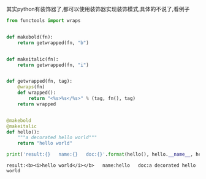
其实python有装饰器了,都可以使用装饰器实现装饰模式,具体的不说了,看例子


```python
from functools import wraps


def makebold(fn):
    return getwrapped(fn, "b")


def makeitalic(fn):
    return getwrapped(fn, "i")


def getwrapped(fn, tag):
    @wraps(fn)
    def wrapped():
        return "<%s>%s</%s>" % (tag, fn(), tag)
    return wrapped


@makebold
@makeitalic
def hello():
    """a decorated hello world"""
    return "hello world"

```


```python
print('result:{}   name:{}   doc:{}'.format(hello(), hello.__name__, hello.__doc__))
```

    result:<b><i>hello world</i></b>   name:hello   doc:a decorated hello world

